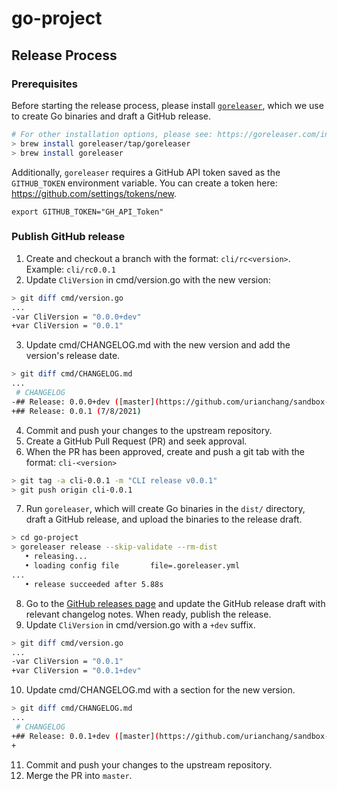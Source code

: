 # go-project

## Release Process
### Prerequisites
Before starting the release process, please install [`goreleaser`](https://goreleaser.com/intro/),
which we use to create Go binaries and draft a GitHub release.

```bash
# For other installation options, please see: https://goreleaser.com/install/
> brew install goreleaser/tap/goreleaser
> brew install goreleaser
```

Additionally, `goreleaser` requires a GitHub API token saved as the `GITHUB_TOKEN` 
environment variable. You can create a token here: https://github.com/settings/tokens/new. 

```
export GITHUB_TOKEN="GH_API_Token"
```

### Publish GitHub release
1. Create and checkout a branch with the format: `cli/rc<version>`. Example: `cli/rc0.0.1`
2. Update `CliVersion` in cmd/version.go with the new version:

```bash
> git diff cmd/version.go  
...
-var CliVersion = "0.0.0+dev"
+var CliVersion = "0.0.1"
```

3. Update cmd/CHANGELOG.md with the new version and add the version's release date.

```bash
> git diff cmd/CHANGELOG.md 
...
 # CHANGELOG
-## Release: 0.0.0+dev ([master](https://github.com/urianchang/sandbox-1/tree/master/go-project))
+## Release: 0.0.1 (7/8/2021)
```

4. Commit and push your changes to the upstream repository.
5. Create a GitHub Pull Request (PR) and seek approval.
6. When the PR has been approved, create and push a git tab with the format: `cli-<version>`

```bash
> git tag -a cli-0.0.1 -m "CLI release v0.0.1"
> git push origin cli-0.0.1
```

7. Run `goreleaser`, which will create Go binaries in the `dist/` directory, draft a GitHub release,
and upload the binaries to the release draft.

```bash
> cd go-project
> goreleaser release --skip-validate --rm-dist
   • releasing...     
   • loading config file       file=.goreleaser.yml
...
   • release succeeded after 5.88s
```

8. Go to the [GitHub releases page](https://github.com/urianchang/sandbox-1/releases) and update the GitHub release draft with relevant changelog notes. When ready, publish the release. 
9. Update `CliVersion` in cmd/version.go with a `+dev` suffix.

```bash
> git diff cmd/version.go 
...
-var CliVersion = "0.0.1"
+var CliVersion = "0.0.1+dev"
```

10. Update cmd/CHANGELOG.md with a section for the new version.

```bash
> git diff cmd/CHANGELOG.md
...
 # CHANGELOG
+## Release: 0.0.1+dev ([master](https://github.com/urianchang/sandbox-1/tree/master/go-project))
+
```

11. Commit and push your changes to the upstream repository. 
12. Merge the PR into `master`.
